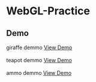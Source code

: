 # WebGL-Practice

## Demo

giraffe demmo
[View Demo](https://vison-lin.github.io/WebGL-Practice/WebGL/Project/giraffe/giraffe.html)
<br/><br/>
teapot demmo
[View Demo](https://vison-lin.github.io/WebGL-Practice/WebGL/Project/teapot/teapot.html)
<br/><br/>
ammo demmo
[View Demo](https://vison-lin.github.io/WebGL-Practice/WebGL/Project/ammo/ammo.html)
